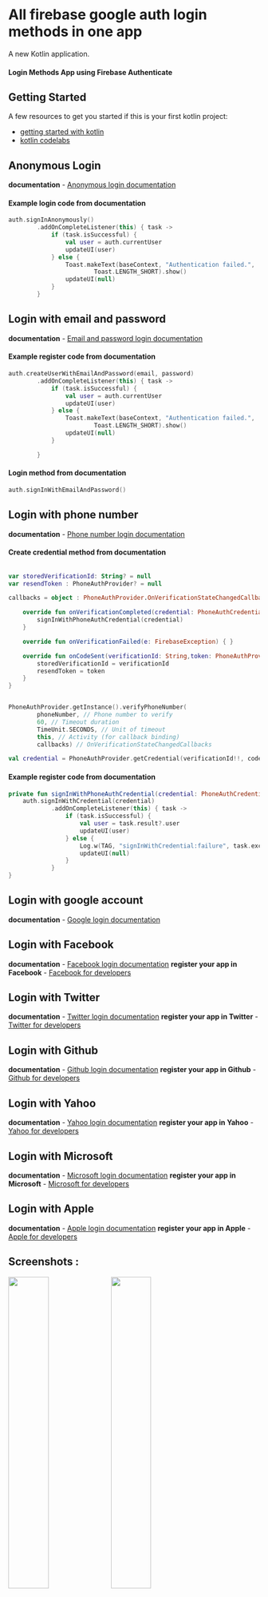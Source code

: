# All firebase google auth login methods in one app

A new Kotlin application.
#### Login Methods App using Firebase Authenticate 

## Getting Started


A few resources to get you started if this is your first kotlin project:
- [getting started with kotlin](https://kotlinlang.org/docs/tutorials/getting-started.html)
- [kotlin codelabs](https://codelabs.developers.google.com/android-kotlin-fundamentals/)


## **Anonymous Login**

**documentation** - [Anonymous login documentation](https://firebase.google.com/docs/auth/android/anonymous-auth?hl=en)

#### Example login code from documentation


```kotlin
auth.signInAnonymously()
        .addOnCompleteListener(this) { task ->
            if (task.isSuccessful) {
                val user = auth.currentUser
                updateUI(user)
            } else {
                Toast.makeText(baseContext, "Authentication failed.",
                        Toast.LENGTH_SHORT).show()
                updateUI(null)
            }
        }
```

## **Login with email and password**

**documentation** - [Email and password login documentation](https://firebase.google.com/docs/auth/android/password-auth?hl=en)

#### Example register code from documentation


```kotlin
auth.createUserWithEmailAndPassword(email, password)
        .addOnCompleteListener(this) { task ->
            if (task.isSuccessful) {
                val user = auth.currentUser
                updateUI(user)
            } else {
                Toast.makeText(baseContext, "Authentication failed.",
                        Toast.LENGTH_SHORT).show()
                updateUI(null)
            }

        }
```

#### Login method from documentation
```kotlin
auth.signInWithEmailAndPassword()
```


## **Login with phone number**

**documentation** - [Phone number login documentation](https://firebase.google.com/docs/auth/android/phone-auth?hl=en)

#### Create credential method from documentation
```kotlin

var storedVerificationId: String? = null
var resendToken : PhoneAuthProvider? = null

callbacks = object : PhoneAuthProvider.OnVerificationStateChangedCallbacks() {

    override fun onVerificationCompleted(credential: PhoneAuthCredential) {
        signInWithPhoneAuthCredential(credential)
    }

    override fun onVerificationFailed(e: FirebaseException) { }

    override fun onCodeSent(verificationId: String,token: PhoneAuthProvider.ForceResendingToken  ) {
        storedVerificationId = verificationId
        resendToken = token
    }
}


PhoneAuthProvider.getInstance().verifyPhoneNumber(
        phoneNumber, // Phone number to verify
        60, // Timeout duration
        TimeUnit.SECONDS, // Unit of timeout
        this, // Activity (for callback binding)
        callbacks) // OnVerificationStateChangedCallbacks

val credential = PhoneAuthProvider.getCredential(verificationId!!, code)

```


#### Example register code from documentation


```kotlin
private fun signInWithPhoneAuthCredential(credential: PhoneAuthCredential) {
    auth.signInWithCredential(credential)
            .addOnCompleteListener(this) { task ->
                if (task.isSuccessful) {
                    val user = task.result?.user
                    updateUI(user)
                } else {
                    Log.w(TAG, "signInWithCredential:failure", task.exception)
                    updateUI(null)
                }
            }
}

```

## **Login with google account**

**documentation** - [Google login documentation](https://firebase.google.com/docs/auth/android/google-signin?hl=en)


## **Login with Facebook**

**documentation** - [Facebook login documentation](https://firebase.google.com/docs/auth/android/facebook-login?hl=en)
**register your app in Facebook** - [Facebook for developers](https://developers.facebook.com/docs/facebook-login/android)

## **Login with Twitter**

**documentation** - [Twitter login documentation](https://firebase.google.com/docs/auth/android/twitter-login?hl=en)
**register your app in Twitter** - [Twitter for developers](https://developer.twitter.com/en)

## **Login with Github**

**documentation** - [Github login documentation](https://firebase.google.com/docs/auth/android/github-auth?hl=en)
**register your app in Github** - [Github for developers](https://github.com/settings/applications/new)

## **Login with Yahoo**

**documentation** - [Yahoo login documentation](https://firebase.google.com/docs/auth/android/yahoo-oauth?hl=en)
**register your app in Yahoo** - [Yahoo for developers](https://developer.yahoo.com/oauth2/guide/openid_connect/getting_started.html)

## **Login with Microsoft**

**documentation** - [Microsoft login documentation](https://firebase.google.com/docs/auth/android/microsoft-oauth?hl=en)
**register your app in Microsoft** - [Microsoft for developers](https://docs.microsoft.com/en-us/azure/active-directory/develop/quickstart-register-app)

## **Login with Apple**

**documentation** - [Apple login documentation](https://firebase.google.com/docs/auth/android/apple?hl=en)
**register your app in Apple** - [Apple for developers](https://developer.apple.com/)


## Screenshots :

<img src="screenshots/loading.png" width="40%">
<img src="screenshots/values_1.png" width="40%">
<img src="screenshots/values_2.png" width="40%">
<img src="screenshots/calculate_1.png" width="40%">
<img src="screenshots/calculate_2.png" width="40%">
<img src="screenshots/calculate_3.png" width="40%">
<img src="screenshots/calculate_4.png" width="40%">

## Thanks for reading. Don't forget to star my project 